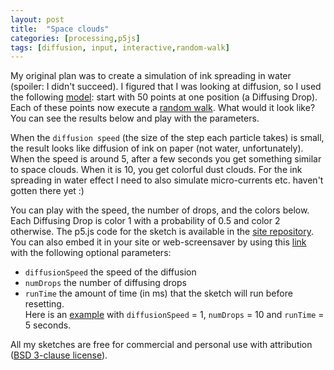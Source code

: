 ```yaml
---
layout: post
title:  "Space clouds"
categories: [processing,p5js]
tags: [diffusion, input, interactive,random-walk]
---
```


<script src="https://cdn.jsdelivr.net/npm/p5@1.5.0/lib/p5.js"></script>
<script type="text/javascript" src="/processing/diffusion/diffusingDrop.js"></script>
<script type="text/javascript" src="/processing/diffusion/point.js"></script>
My original plan was to create a simulation of ink spreading in water (spoiler: I didn't succeed). I figured that I was looking at diffusion, so I used the following [model](https://www.compadre.org/nexusph/course/Diffusion_and_random_walks): start with 50 points at one position (a Diffusing Drop). Each of these points now execute a [random walk](https://en.wikipedia.org/wiki/Random_walk). What would it look like?
You can see the results below and play with the parameters. <!--more-->

When the `diffusion speed` (the size of the step each particle takes) is small, the result looks like diffusion of ink on paper (not water, unfortunately). When the speed is around 5, after a few seconds you get something similar to space clouds. When it is 10, you get colorful dust clouds. For the ink spreading in water effect I need to also simulate micro-currents etc. haven't gotten there yet :)

You can play with the speed, the number of drops, and the colors below. Each Diffusing Drop is color 1 with a probability of 0.5 and color 2 otherwise. The p5.js code for the sketch is available in the [site repository](https://github.com/danielle-h/danielle-h.github.io/tree/main/docs/processing/diffusion). You can also embed it in your site or web-screensaver by using this [link](/sketches/diffusion/?fullScreen=true) with the following optional parameters:
- `diffusionSpeed` the speed of the diffusion
- `numDrops` the number of diffusing drops
- `runTime` the amount of time (in ms) that the sketch will run before resetting.  
Here is an [example](/sketches/diffusion/?fullScreen=true&diffusionSpeed=1&numDrops=10&runTime=5000) with `diffusionSpeed` = 1, `numDrops` = 10 and `runTime` = 5 seconds.

All my sketches are free for commercial and personal use with attribution ([BSD 3-clause license](https://opensource.org/licenses/BSD-3-Clause)).


<div id="sketch-diffusion">
<script type="text/javascript" src="/processing/diffusion/diffusion.js"></script></div>

